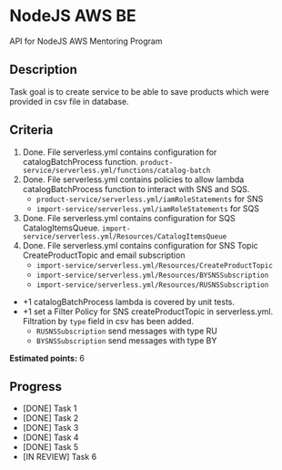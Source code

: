 # NodeJS AWS BE
API for NodeJS AWS Mentoring Program

## Description
Task goal is to create service to be able to save products which were provided in csv file in database.

## Criteria
1. Done. File serverless.yml contains configuration for catalogBatchProcess function. 
   `product-service/serverless.yml/functions/catalog-batch`
2. Done. File serverless.yml contains policies to allow lambda catalogBatchProcess function to interact with SNS and SQS.
   - `product-service/serverless.yml/iamRoleStatements` for SNS
   - `import-service/serverless.yml/iamRoleStatements` for SQS
3. Done. File serverless.yml contains configuration for SQS CatalogItemsQueue.
   `import-service/serverless.yml/Resources/CatalogItemsQueue`
4. Done. File serverless.yml contains configuration for SNS Topic CreateProductTopic and email subscription
   - `import-service/serverless.yml/Resources/CreateProductTopic` 
   - `import-service/serverless.yml/Resources/BYSNSSubscription` 
   - `import-service/serverless.yml/Resources/RUSNSSubscription` 
   
- +1 catalogBatchProcess lambda is covered by unit tests.
- +1 set a Filter Policy for SNS createProductTopic in serverless.yml. Filtration by `type` field in csv has been added.
   - `RUSNSSubscription` send messages with type RU
   - `BYSNSSubscription` send messages with type BY

**Estimated points:** 6

## Progress
* [DONE] Task 1
* [DONE] Task 2
* [DONE] Task 3
* [DONE] Task 4
* [DONE] Task 5
* [IN REVIEW] Task 6


